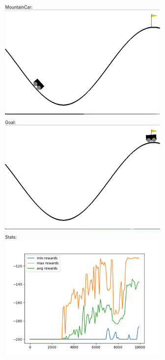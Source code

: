 MountainCar:  
![MountainCar agent](MountainCar.png)


Goal:  
![MountainCar agent's goal](goal.png)


Stats:  
![MountainCar agent stats](stats.png)
